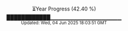 <p align="center">
⏳Year Progress (42.40 %)<br>
████████████▁▁▁▁▁▁▁▁▁▁▁▁▁▁▁▁▁▁ <br>
<sub>Updated: Wed, 04 Jun 2025 18:03:51 GMT</sub>
</p>

